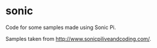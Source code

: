 # sonic
Code for some samples made using Sonic Pi.   

Samples taken from <http://www.sonicpiliveandcoding.com/>.   

